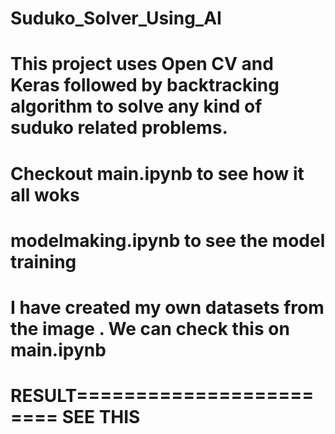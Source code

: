 # Suduko_Solver_Using_AI
# This project  uses Open CV and Keras followed by backtracking algorithm to  solve any kind of suduko related problems.
# Checkout main.ipynb to see how it all woks
# modelmaking.ipynb to see the model training
# I  have created my own datasets from the image . We can check this on main.ipynb
# RESULT======================== SEE THIS
